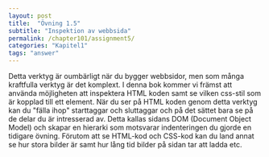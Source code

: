 ```yaml
---
layout: post
title:  "Övning 1.5"
subtitle: "Inspektion av webbsida"
permalink: /chapter101/assignment5/
categories: "Kapitel1"
tags: "answer"
---
```

Detta verktyg är oumbärligt när du bygger webbsidor, men som många kraftfulla verktyg är det komplext. I denna bok kommer vi främst att använda möjligheten att inspektera HTML koden samt se vilken css-stil som är kopplad till ett element.  När du ser på HTML koden genom detta verktyg kan du "fälla ihop" starttaggar och sluttaggar och på det sättet bara se på de delar du är intresserad av. Detta kallas sidans DOM (Document Object Model) och skapar en hierarki som motsvarar indenteringen du gjorde en tidigare övning. Förutom att se HTML-kod och CSS-kod kan du land annat se hur stora bilder är samt hur lång tid bilder på sidan tar att ladda etc.
